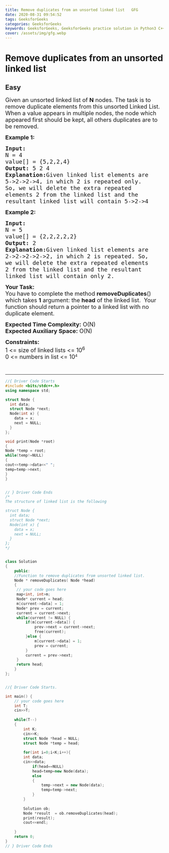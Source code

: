 ```yaml
---
title: Remove duplicates from an unsorted linked list   GFG
date: 2020-08-31 09:54:52
tags: GeeksforGeeks
categories: GeeksforGeeks
keywords: GeeksforGeeks, GeeksforGeeks practice solution in Python3 C++ Java, Remove duplicates from an unsorted linked list - GFG solution
cover: /assets/img/gfg.webp
---
```



# Remove duplicates from an unsorted linked list
## Easy
<div class="problems_problem_content__Xm_eO"><p><span style="font-size: 18px;">Given an unsorted linked list of <strong>N</strong> nodes. The task is to remove duplicate&nbsp;elements from this&nbsp;unsorted Linked List. When a value appears in multiple nodes, the node which appeared first should be kept, all others duplicates are to be removed.</span></p>
<p><span style="font-size: 18px;"><strong>Example 1:</strong></span></p>
<pre><span style="font-size: 18px;"><strong>Input:
</strong>N = 4
value[] = {5,2,2,4}
<strong>Output: </strong>5 2 4<strong>
Explanation:</strong>Given linked list elements are
5-&gt;2-&gt;2-&gt;4, in which 2 is repeated only.
So, we will delete the extra repeated
elements 2 from the linked list and the
resultant linked list will contain 5-&gt;2-&gt;4</span>
</pre>
<p><span style="font-size: 18px;"><strong>Example 2:</strong></span></p>
<pre><span style="font-size: 18px;"><strong>Input:
</strong>N = 5
value[] = {2,2,2,2,2}
<strong>Output: </strong>2<strong>
Explanation:</strong>Given linked list elements are
2-&gt;2-&gt;2-&gt;2-&gt;2, in which 2 is repeated. So,
we will delete the extra repeated elements
2 from the linked list and the resultant
linked list will contain only 2.</span></pre>
<p><span style="font-size: 18px;"><strong>Your Task:</strong><br>You have to complete the method&nbsp;<strong>removeDuplicates</strong>() which takes <strong>1</strong>&nbsp;argument: the <strong>head</strong> of the linked list. &nbsp;Your function should&nbsp;return a pointer to a linked list with no duplicate element.</span></p>
<p><span style="font-size: 18px;"><strong>Expected Time Complexity:</strong>&nbsp;O(N)<br><strong>Expected Auxiliary Space:</strong>&nbsp;O(N)</span></p>
<p><span style="font-size: 18px;"><strong>Constraints:</strong><br>1 &lt;= size of linked lists &lt;= 10<sup>6</sup></span><br><span style="font-size: 18px;">0 &lt;= numbers in list &lt;= 10</span><sup>4</sup></p>
<p>&nbsp;</p></div>

---




```cpp
//{ Driver Code Starts
#include <bits/stdc++.h>
using namespace std;

struct Node {
  int data;
  struct Node *next;
  Node(int x) {
    data = x;
    next = NULL;
  }
};

void print(Node *root)
{
Node *temp = root;
while(temp!=NULL)
{
cout<<temp->data<<" ";
temp=temp->next;
}
}


// } Driver Code Ends
/*
The structure of linked list is the following

struct Node {
  int data;
  struct Node *next;
  Node(int x) {
    data = x;
    next = NULL;
  }
};
*/


class Solution
{
    public:
    //Function to remove duplicates from unsorted linked list.
    Node * removeDuplicates( Node *head) 
    {
     // your code goes here
     map<int, int>m;
     Node* current = head;
     m[current->data] = 1;
     Node* prev = current;
     current = current->next;
     while(current != NULL) {
         if(m[current->data]) {
             prev->next = current->next;
             free(current);
         }else {
             m[current->data] = 1;
             prev = current;
         }
         current = prev->next;
     }
     return head;
    }
};


//{ Driver Code Starts.

int main() {
	// your code goes here
	int T;
	cin>>T;
	
	while(T--)
	{
		int K;
		cin>>K;
		struct Node *head = NULL;
        struct Node *temp = head;
 
		for(int i=0;i<K;i++){
		int data;
		cin>>data;
			if(head==NULL)
			head=temp=new Node(data);
			else
			{
				temp->next = new Node(data);
				temp=temp->next;
			}
		}
		
	    Solution ob;
		Node *result  = ob.removeDuplicates(head);
		print(result);
		cout<<endl;
		
	}
	return 0;
}
// } Driver Code Ends
```
